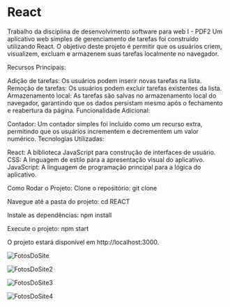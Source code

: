 # React
Trabalho da disciplina de desenvolvimento software para web I - PDF2
Um aplicativo web simples de gerenciamento de tarefas foi construído utilizando React. O objetivo deste projeto é permitir que os usuários criem, visualizem, excluam e armazenem suas tarefas localmente no navegador.

Recursos Principais:

Adição de tarefas: Os usuários podem inserir novas tarefas na lista.
Remoção de tarefas: Os usuários podem excluir tarefas existentes da lista.
Armazenamento local: As tarefas são salvas no armazenamento local do navegador, garantindo que os dados persistam mesmo após o fechamento e reabertura da página.
Funcionalidade Adicional:

Contador: Um contador simples foi incluído como um recurso extra, permitindo que os usuários incrementem e decrementem um valor numérico.
Tecnologias Utilizadas:

React: A biblioteca JavaScript para construção de interfaces de usuário.
CSS: A linguagem de estilo para a apresentação visual do aplicativo.
JavaScript: A linguagem de programação principal para a lógica do aplicativo.

Como Rodar o Projeto:
Clone o repositório: git clone 

Navegue até a pasta do projeto: cd REACT

Instale as dependências: npm install

Execute o projeto: npm start

O projeto estará disponível em http://localhost:3000.

![FotosDoSite](https://github.com/user-attachments/assets/667de805-4327-4030-9a36-3e715dd1d4a7)

![FotosDoSite2](https://github.com/user-attachments/assets/3b720601-d35b-4d4f-ae21-d5417e466fb7)

![FotosDoSite3](https://github.com/user-attachments/assets/43e3c5f5-46fd-4af9-afe3-24eafb1f7be9)

![FotosDoSite4](https://github.com/user-attachments/assets/835fb410-67c4-402c-8386-c1b46cd5f548)





